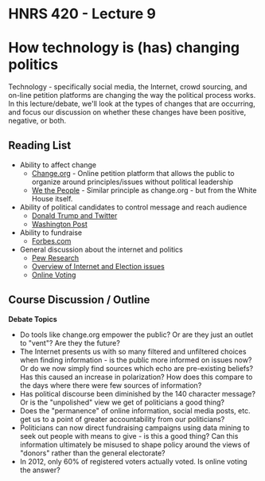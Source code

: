 # HNRS 420 - Lecture 9 <br/><br/>How technology is (has) changing politics

Technology - specifically social media, the Internet, crowd sourcing, and on-line petition platforms are changing the way the political process works.  In this lecture/debate, we'll look at the types of changes that are occurring, and focus our discussion on whether these changes have been positive, negative, or both.

## Reading List
* Ability to affect change
  * [Change.org](https://www.change.org/) - Online petition platform that allows the public to organize around principles/issues without political leadership
  * [We the People](https://petitions.whitehouse.gov/petitions) - Similar principle as change.org - but from the White House itself.
* Ability of political candidates to control message and reach audience
  * [Donald Trump and Twitter](http://www.nbcnews.com/politics/2016-election/donald-trump-king-twitter-n539131)
  * [Washington Post](https://www.washingtonpost.com/news/the-fix/wp/2013/11/07/how-twitter-has-changed-politics-and-political-journalism/)
* Ability to fundraise
  * [Forbes.com](http://www.forbes.com/sites/alanmcglade/2012/10/10/how-technology-will-change-the-political-process/#6bad590322ef)
* General discussion about the internet and politics
  * [Pew Research](http://www.pewinternet.org/2011/03/17/attitudes-towards-the-internets-impact-on-politics/)
  * [Overview of Internet and Election issues](http://www.huffingtonpost.com/colin-delany/the-internet-in-politics-_b_4420094.html)
  * [Online Voting](http://www.scientificamerican.com/article/when-will-we-be-able-to-vote-online/)

## Course Discussion / Outline
**Debate Topics** 
* Do tools like change.org empower the public?  Or are they just an outlet to "vent"?  Are they the future?
* The Internet presents us with so many filtered and unfiltered choices when finding information - is the public more informed on issues now?  Or do we now simply find sources which echo are pre-existing beliefs?  Has this caused an increase in polarization?  How does this compare to the days where there were few sources of information?
* Has political discourse been diminished by the 140 character message?  Or is the "unpolished" view we get of politicians a good thing?
* Does the "permanence" of online information, social media posts, etc. get us to a point of greater accountability from our politicians?
* Politicians can now direct fundraising campaigns using data mining to seek out people with means to give - is this a good thing?  Can this information ultimately be misused to shape policy around the views of "donors" rather than the general electorate?
* In 2012, only 60% of registered voters actually voted.  Is online voting the answer?
